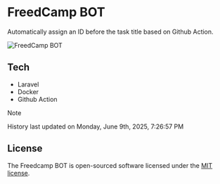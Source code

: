 # FreedCamp BOT

Automatically assign an ID before the task title based on Github Action.

![FreedCamp BOT](https://repository-images.githubusercontent.com/737932867/7d34798b-2680-471c-b089-a78a718d3d6a)

## Tech

- Laravel
- Docker
- Github Action

> [!NOTE]  
> History last updated on Monday, June 9th, 2025, 7:26:57 PM

## License

The Freedcamp BOT is open-sourced software licensed under the [MIT license](https://opensource.org/licenses/MIT).
